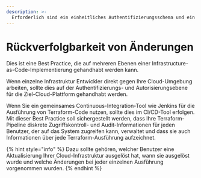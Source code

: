 ```yaml
---
description: >-
  Erforderlich sind ein einheitliches Authentifizierungsschema und ein Audit-Mechanismus, der eindeutig nachverfolgt, welcher Auftraggeber eine Terraform-Operation ausgelöst hat, insbesondere in Produktionsumgebungen.
---
```

# Rückverfolgbarkeit von Änderungen


Dies ist eine Best Practice, die auf mehreren Ebenen einer Infrastructure-as-Code-Implementierung gehandhabt werden kann.

Wenn einzelne Infrastruktur Entwickler direkt gegen Ihre Cloud-Umgebung arbeiten, sollte dies auf der Authentifizierungs- und Autorisierungsebene für die Ziel-Cloud-Plattform gehandhabt werden.

Wenn Sie ein gemeinsames Continuous-Integration-Tool wie Jenkins für die Ausführung von Terraform-Code nutzen, sollte dies im CI/CD-Tool erfolgen. Mit dieser Best Practice soll sichergestellt werden, dass Ihre Terraform-Pipeline diskrete Zugriffskontroll- und Audit-Informationen für jeden Benutzer, der auf das System zugreifen kann, verwaltet und dass sie auch Informationen über jede Terraform-Ausführung aufzeichnet.

{% hint style="info" %}
Dazu sollte gehören, welcher Benutzer eine Aktualisierung Ihrer Cloud-Infrastruktur ausgelöst hat, wann sie ausgelöst wurde und welche Änderungen bei jeder einzelnen Ausführung vorgenommen wurden.
{% endhint %}
